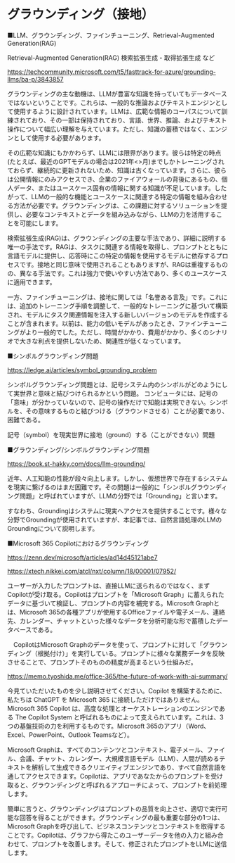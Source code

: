# グラウンディング（接地）

■LLM、グラウンディング、ファインチューニング、Retrieval-Augmented Generation(RAG)

Retrieval-Augmented Generation(RAG) 検索拡張生成・取得拡張生成 など

https://techcommunity.microsoft.com/t5/fasttrack-for-azure/grounding-llms/ba-p/3843857

グラウンディングの主な動機は、LLMが豊富な知識を持っていてもデータベースではないということです。これらは、一般的な推論およびテキストエンジンとして使用するように設計されています。LLMは、広範な情報のコーパスについて訓練されており、その一部は保持されており、言語、世界、推論、およびテキスト操作について幅広い理解を与えています。ただし、知識の蓄積ではなく、エンジンとして使用する必要があります。

その広範な知識にもかかわらず、LLMには限界があります。彼らは特定の時点(たとえば、最近のGPTモデルの場合は2021年<>月)までしかトレーニングされておらず、継続的に更新されないため、知識は古くなっています。さらに、彼らは公開情報にのみアクセスでき、企業のファイアウォールの背後にあるもの、個人データ、またはユースケース固有の情報に関する知識が不足しています。したがって、LLMの一般的な機能とユースケースに関連する特定の情報を組み合わせる方法が必要です。グラウンディングは、この課題に対するソリューションを提供し、必要なコンテキストとデータを組み込みながら、LLMの力を活用することを可能にします。

検索拡張生成(RAG)は、グラウンディングの主要な手法であり、詳細に説明する唯一の手法です。RAGは、タスクに関連する情報を取得し、プロンプトとともに言語モデルに提供し、応答時にこの特定の情報を使用するモデルに依存するプロセスです。接地と同じ意味で使用されることもありますが、RAGは重複するものの、異なる手法です。これは強力で使いやすい方法であり、多くのユースケースに適用できます。

一方、ファインチューニングは、接地に関しては「名誉ある言及」です。これには、追加のトレーニング手順を調整して、一般的なトレーニングに基づいて構築され、モデルにタスク関連情報を注入する新しいバージョンのモデルを作成することが含まれます。以前は、能力の低いモデルがあったとき、ファインチューニングがより一般的でした。ただし、時間がかかり、費用がかかり、多くのシナリオで大きな利点を提供しないため、関連性が低くなっています。

■シンボルグラウンディング問題

https://ledge.ai/articles/symbol_grounding_problem

シンボルグラウンディング問題とは、記号システム内のシンボルがどのようにして実世界と意味と結びつけられるかという問題。
コンピュータには、記号の「意味」が分かっていないので、記号の操作だけで知能は実現できない。シンボルを、その意味するものと結びつける（グラウンドさせる）ことが必要であり、困難である。

記号（symbol）を現実世界に接地（ground）する（ことができない）問題


■グラウンディング/シンボルグラウンディング問題

https://book.st-hakky.com/docs/llm-grounding/

近年、人工知能の性能が段々向上します。しかし、仮想世界で存在するシステムを現実に繋げるのはまだ困難です。その問題は一般的に「シンボルグラウンディング問題」と呼ばれていますが、LLMの分野では「Grounding」と言います。

すなわち、Groundingはシステムに現実へアクセスを提供することです。様々な分野でGroundingが使用されていますが、本記事では、自然言語処理のLLMのGroundingについて説明します。

■Microsoft 365 Copilotにおけるグラウンディング

https://zenn.dev/microsoft/articles/ad14d45121abe7

https://xtech.nikkei.com/atcl/nxt/column/18/00001/07952/

ユーザーが入力したプロンプトは、直接LLMに送られるのではなく、まずCopilotが受け取る。Copilotはプロンプトを「Microsoft Graph」に蓄えられたデータに基づいて検証し、プロンプトの内容を補完する。Microsoft Graphとは、Microsoft 365の各種アプリが使用するOfficeファイルや電子メール、連絡先、カレンダー、チャットといった様々なデータを分析可能な形で蓄積したデータベースである。

　CopilotはMicrosoft Graphのデータを使って、プロンプトに対して「グラウンディング（根拠付け）」を実行している。プロンプトに様々な業務データを反映させることで、プロンプトそのものの精度が高まるという仕組みだ。

https://memo.tyoshida.me/office-365/the-future-of-work-with-ai-summary/

今見ていただいたものを少し説明させてください。Copilot を構築するために、私たちは ChatGPT を Microsoft 365 に接続しただけではありません。Microsoft 365 Copilot は、高度な処理とオーケストレーションのエンジンである The Copilot System と呼ばれるものによって支えられています。これは、3つの基盤技術の力を利用するものです。Microsoft 365のアプリ（Word、Excel、PowerPoint、Outlook Teamsなど）。

Microsoft Graphは、すべてのコンテンツとコンテキスト、電子メール、ファイル、会議、チャット、カレンダー、大規模言語モデル（LLM）、人間が読めるテキストを解析して生成できるクリエイティブエンジンであり、すべて自然言語を通してアクセスできます。Copilotは、アプリであなたからのプロンプトを受け取ると、グラウンディングと呼ばれるアプローチによって、プロンプトを前処理します。

簡単に言うと、グラウンディングはプロンプトの品質を向上させ、適切で実行可能な回答を得ることができます。グラウンディングの最も重要な部分の1つは、Microsoft Graphを呼び出して、ビジネスコンテンツとコンテキストを取得することです。Copilotは、グラフから得たこのユーザーデータを他の入力と組み合わせて、プロンプトを改善します。そして、修正されたプロンプトをLLMに送信します。
